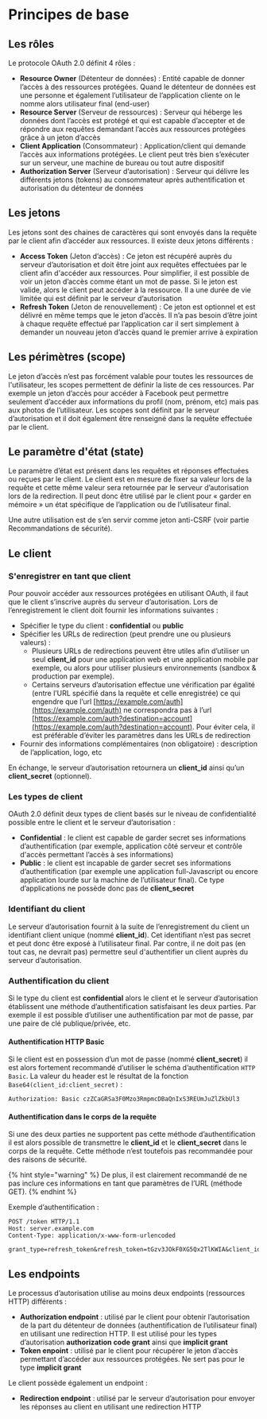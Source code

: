 # Principes de base

## Les rôles

Le protocole OAuth 2.0 définit 4 rôles :

* **Resource Owner** \(Détenteur de données\) : Entité capable de donner l’accès à des ressources protégées. Quand le détenteur de données est une personne et également l’utilisateur de l’application cliente on le nomme alors utilisateur final \(end-user\)
* **Resource Server** \(Serveur de ressources\) : Serveur qui héberge les données dont l’accès est protégé et qui est capable d’accepter et de répondre aux requêtes demandant l’accès aux ressources protégées grâce à un jeton d’accès
* **Client Application** \(Consommateur\) : Application/client qui demande l’accès aux informations protégées. Le client peut très bien s’exécuter sur un serveur, une machine de bureau ou tout autre dispositif
* **Authorization Server** \(Serveur d’autorisation\) : Serveur qui délivre les différents jetons \(tokens\) au consommateur après authentification et autorisation du détenteur de données

## Les jetons

Les jetons sont des chaines de caractères qui sont envoyés dans la requête par le client afin d’accéder aux ressources. Il existe deux jetons différents : 

* **Access Token** \(Jeton d’accès\) : Ce jeton est récupéré auprès du serveur d’autorisation et doit être joint aux requêtes effectuées par le client afin d'accéder aux ressources. Pour simplifier, il est possible de voir un jeton d’accès comme étant un mot de passe. Si le jeton est valide, alors le client peut accéder à la ressource. Il a une durée de vie limitée qui est définit par le serveur d’autorisation
* **Refresh Token** \(Jeton de renouvellement\) : Ce jeton est optionnel et est délivré en même temps que le jeton d’accès. Il n’a pas besoin d’être joint à chaque requête effectué par l’application car il sert simplement à demander un nouveau jeton d’accès quand le premier arrive à expiration

## Les périmètres \(scope\)

Le jeton d’accès n’est pas forcément valable pour toutes les ressources de l'utilisateur, les scopes permettent de définir la liste de ces ressources. Par exemple un jeton d’accès pour accéder à Facebook peut permettre seulement d’accéder aux informations du profil \(nom, prénom, etc\) mais pas aux photos de l’utilisateur. Les scopes sont définit par le serveur d’autorisation et il doit également être renseigné dans la requête effectuée par le client.

## Le paramètre d'état \(state\)

Le paramètre d’état est présent dans les requêtes et réponses effectuées ou reçues par le client. Le client est en mesure de fixer sa valeur lors de la requête et cette même valeur sera retournée par le serveur d’autorisation lors de la redirection. Il peut donc être utilisé par le client pour « garder en mémoire » un état spécifique de l’application ou de l’utilisateur final. 

Une autre utilisation est de s’en servir comme jeton anti-CSRF \(voir partie Recommandations de sécurité\).

## Le client

### S'enregistrer en tant que client

Pour pouvoir accéder aux ressources protégées en utilisant OAuth, il faut que le client s’inscrive auprès du serveur d’autorisation. Lors de l’enregistrement le client doit fournir les informations suivantes : 

* Spécifier le type du client : **confidential** ou **public**
* Spécifier les URLs de redirection \(peut prendre une ou plusieurs valeurs\) :
  * Plusieurs URLs de redirections peuvent être utiles afin d’utiliser un seul **client\_id** pour une application web et une application mobile par exemple, ou alors pour utiliser plusieurs environnements \(sandbox & production par exemple\).
  * Certains serveurs d’autorisation effectue une vérification par égalité \(entre l’URL spécifié dans la requête et celle enregistrée\) ce qui engendre que l’url [https://example.com/auth](https://example.com/auth) ne correspondra pas à l’url [https://example.com/auth?destination=account](https://example.com/auth?destination=account). Pour éviter cela, il est préférable d’éviter les paramètres dans les URLs de redirection
* Fournir des informations complémentaires \(non obligatoire\) : description de l’application, logo, etc 

En échange, le serveur d’autorisation retournera un **client\_id** ainsi qu’un **client\_secret** \(optionnel\).

### Les types de client

OAuth 2.0 définit deux types de client basés sur le niveau de confidentialité possible entre le client et le serveur d’autorisation :

* **Confidential** : le client est capable de garder secret ses informations d’authentification \(par exemple, application côté serveur et contrôle d'accès permettant l’accès à ses informations\)
* **Public** : le client est incapable de garder secret ses informations d’authentification \(par exemple une application full-Javascript ou encore application lourde sur la machine de l’utilisateur final\). Ce type d’applications ne possède donc pas de **client\_secret**

### Identifiant du client

Le serveur d’autorisation fournit à la suite de l’enregistrement du client un identifiant client unique \(nommé **client\_id**\). Cet identifiant n’est pas secret et peut donc être exposé à l’utilisateur final. Par contre, il ne doit pas \(en tout cas, ne devrait pas\) permettre seul d'authentifier un client auprès du serveur d’autorisation.

### Authentification du client

Si le type du client est **confidential** alors le client et le serveur d’autorisation établissent une méthode d’authentification satisfaisant les deux parties. Par exemple il est possible d’utiliser une authentification par mot de passe, par une paire de clé publique/privée, etc.

#### Authentification HTTP Basic

Si le client est en possession d’un mot de passe \(nommé **client\_secret**\) il est alors fortement recommandé d’utiliser le schéma d’authentification `HTTP Basic`. La valeur du header est le résultat de la fonction `Base64(client_id:client_secret)` :

```text
Authorization: Basic czZCaGRSa3F0Mzo3RmpmcDBaQnIxS3REUmJuZlZkbUl3
```

#### Authentification dans le corps de la requête

Si une des deux parties ne supportent pas cette méthode d’authentification il est alors possible de transmettre le **client\_id** et le **client\_secret** dans le corps de la requête. Cette méthode n’est toutefois pas recommandée pour des raisons de sécurité.

{% hint style="warning" %}
De plus, il est clairement recommandé de ne pas inclure ces informations en tant que paramètres de l’URL \(méthode GET\).
{% endhint %}

Exemple d’authentification :

```text
POST /token HTTP/1.1
Host: server.example.com
Content-Type: application/x-www-form-urlencoded

grant_type=refresh_token&refresh_token=tGzv3JOkF0XG5Qx2TlKWIA&client_id=s6BhdRkqt3&client_secret=7Fjfp0ZBr1KtDRbnfVdmIw
```

## Les endpoints

Le processus d’autorisation utilise au moins deux endpoints \(ressources HTTP\) différents :

* **Authorization endpoint** : utilisé par le client pour obtenir l’autorisation de la part du détenteur de données \(authentification de l’utilisateur final\) en utilisant une redirection HTTP. Il est utilisé pour les types d’autorisation **authorization code grant** ainsi que **implicit grant**
* **Token enpoint** : utilisé par le client pour récupérer le jeton d’accès permettant d’accéder aux ressources protégées. Ne sert pas pour le type **implicit grant**

Le client possède également un endpoint : 

* **Redirection endpoint** : utilisé par le serveur d’autorisation pour envoyer les réponses au client en utilisant une redirection HTTP

